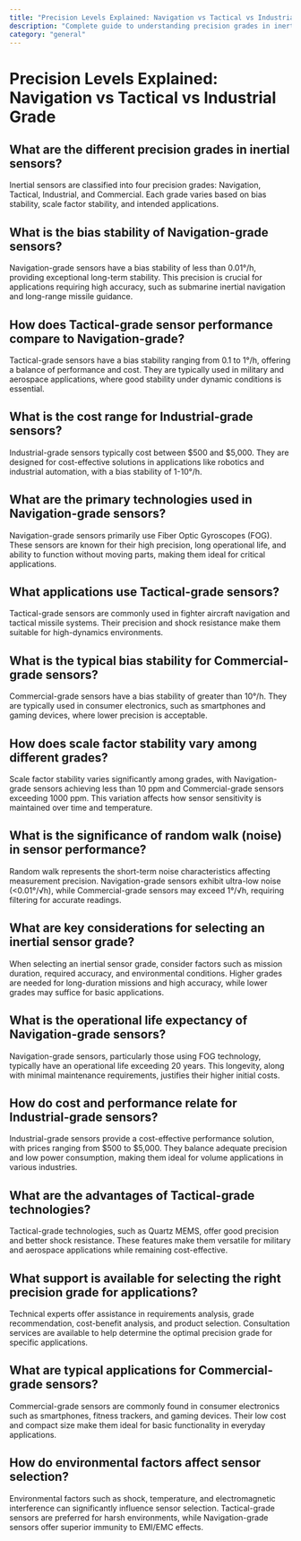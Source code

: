 ```yaml
---
title: "Precision Levels Explained: Navigation vs Tactical vs Industrial Grade"
description: "Complete guide to understanding precision grades in inertial sensors including navigation, tactical, industrial, and commercial grade specifications and applications."
category: "general"
---
```


# Precision Levels Explained: Navigation vs Tactical vs Industrial Grade

## What are the different precision grades in inertial sensors?

Inertial sensors are classified into four precision grades: Navigation, Tactical, Industrial, and Commercial. Each grade varies based on bias stability, scale factor stability, and intended applications.

## What is the bias stability of Navigation-grade sensors?

Navigation-grade sensors have a bias stability of less than 0.01°/h, providing exceptional long-term stability. This precision is crucial for applications requiring high accuracy, such as submarine inertial navigation and long-range missile guidance.

## How does Tactical-grade sensor performance compare to Navigation-grade?

Tactical-grade sensors have a bias stability ranging from 0.1 to 1°/h, offering a balance of performance and cost. They are typically used in military and aerospace applications, where good stability under dynamic conditions is essential.

## What is the cost range for Industrial-grade sensors?

Industrial-grade sensors typically cost between $500 and $5,000. They are designed for cost-effective solutions in applications like robotics and industrial automation, with a bias stability of 1-10°/h.

## What are the primary technologies used in Navigation-grade sensors?

Navigation-grade sensors primarily use Fiber Optic Gyroscopes (FOG). These sensors are known for their high precision, long operational life, and ability to function without moving parts, making them ideal for critical applications.

## What applications use Tactical-grade sensors?

Tactical-grade sensors are commonly used in fighter aircraft navigation and tactical missile systems. Their precision and shock resistance make them suitable for high-dynamics environments.

## What is the typical bias stability for Commercial-grade sensors?

Commercial-grade sensors have a bias stability of greater than 10°/h. They are typically used in consumer electronics, such as smartphones and gaming devices, where lower precision is acceptable.

## How does scale factor stability vary among different grades?

Scale factor stability varies significantly among grades, with Navigation-grade sensors achieving less than 10 ppm and Commercial-grade sensors exceeding 1000 ppm. This variation affects how sensor sensitivity is maintained over time and temperature.

## What is the significance of random walk (noise) in sensor performance?

Random walk represents the short-term noise characteristics affecting measurement precision. Navigation-grade sensors exhibit ultra-low noise (<0.01°/√h), while Commercial-grade sensors may exceed 1°/√h, requiring filtering for accurate readings.

## What are key considerations for selecting an inertial sensor grade?

When selecting an inertial sensor grade, consider factors such as mission duration, required accuracy, and environmental conditions. Higher grades are needed for long-duration missions and high accuracy, while lower grades may suffice for basic applications.

## What is the operational life expectancy of Navigation-grade sensors?

Navigation-grade sensors, particularly those using FOG technology, typically have an operational life exceeding 20 years. This longevity, along with minimal maintenance requirements, justifies their higher initial costs.

## How do cost and performance relate for Industrial-grade sensors?

Industrial-grade sensors provide a cost-effective performance solution, with prices ranging from $500 to $5,000. They balance adequate precision and low power consumption, making them ideal for volume applications in various industries.

## What are the advantages of Tactical-grade technologies?

Tactical-grade technologies, such as Quartz MEMS, offer good precision and better shock resistance. These features make them versatile for military and aerospace applications while remaining cost-effective.

## What support is available for selecting the right precision grade for applications?

Technical experts offer assistance in requirements analysis, grade recommendation, cost-benefit analysis, and product selection. Consultation services are available to help determine the optimal precision grade for specific applications.

## What are typical applications for Commercial-grade sensors?

Commercial-grade sensors are commonly found in consumer electronics such as smartphones, fitness trackers, and gaming devices. Their low cost and compact size make them ideal for basic functionality in everyday applications.

## How do environmental factors affect sensor selection?

Environmental factors such as shock, temperature, and electromagnetic interference can significantly influence sensor selection. Tactical-grade sensors are preferred for harsh environments, while Navigation-grade sensors offer superior immunity to EMI/EMC effects.